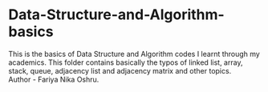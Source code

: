# Data-Structure-and-Algorithm-basics
This is the basics of Data Structure and Algorithm codes I learnt through my academics. This folder contains basically the typos of linked list, array, stack, queue, adjacency list and adjacency matrix and other topics. <br>
Author - Fariya Nika Oshru.
